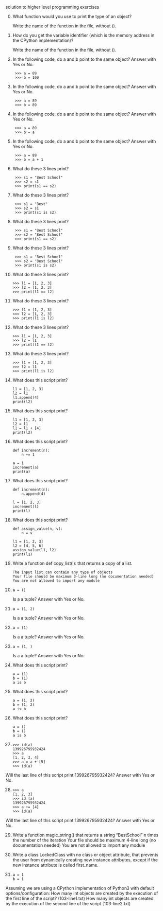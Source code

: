 solution to higher level programming exercises

0. What function would you use to print the type of an object?

    Write the name of the function in the file, without ().

1. How do you get the variable identifier (which is the memory address in the CPython implementation)?

    Write the name of the function in the file, without ().

2. In the following code, do a and b point to the same object? Answer with Yes or No.

        >>> a = 89
        >>> b = 100

3. In the following code, do a and b point to the same object? Answer with Yes or No.

        >>> a = 89
        >>> b = 89

4. In the following code, do a and b point to the same object? Answer with Yes or No.

        >>> a = 89
        >>> b = a

5. In the following code, do a and b point to the same object? Answer with Yes or No.

        >>> a = 89
        >>> b = a + 1

6. What do these 3 lines print?

        >>> s1 = "Best School"
        >>> s2 = s1
        >>> print(s1 == s2)

7. What do these 3 lines print?

        >>> s1 = "Best"
        >>> s2 = s1
        >>> print(s1 is s2)

8. What do these 3 lines print?

        >>> s1 = "Best School"
        >>> s2 = "Best School"
        >>> print(s1 == s2)

9. What do these 3 lines print?

        >>> s1 = "Best School"
        >>> s2 = "Best School"
        >>> print(s1 is s2)

10. What do these 3 lines print?

        >>> l1 = [1, 2, 3]
        >>> l2 = [1, 2, 3] 
        >>> print(l1 == l2)

11. What do these 3 lines print?

        >>> l1 = [1, 2, 3]
        >>> l2 = [1, 2, 3] 
        >>> print(l1 is l2)

12. What do these 3 lines print?

        >>> l1 = [1, 2, 3]
        >>> l2 = l1
        >>> print(l1 == l2)

13. What do these 3 lines print?

        >>> l1 = [1, 2, 3]
        >>> l2 = l1
        >>> print(l1 is l2)

14. What does this script print?

        l1 = [1, 2, 3]
        l2 = l1
        l1.append(4)
        print(l2)

15. What does this script print?

        l1 = [1, 2, 3]
        l2 = l1
        l1 = l1 + [4]
        print(l2)

16. What does this script print?

        def increment(n):
            n += 1

        a = 1
        increment(a)
        print(a)

17. What does this script print?

        def increment(n):
            n.append(4)

        l = [1, 2, 3]
        increment(l)
        print(l)

18. What does this script print?

        def assign_value(n, v):
            n = v

        l1 = [1, 2, 3]
        l2 = [4, 5, 6]
        assign_value(l1, l2)
        print(l1)

19. Write a function def copy_list(l): that returns a copy of a list.

        The input list can contain any type of objects
        Your file should be maximum 3-line long (no documentation needed)
        You are not allowed to import any module

20.     a = ()
    Is a a tuple? Answer with Yes or No.

21.     a = (1, 2)
    Is a a tuple? Answer with Yes or No.

22.     a = (1)
    Is a a tuple? Answer with Yes or No. 

23.     a = (1, )
    Is a a tuple? Answer with Yes or No.

24. What does this script print?

        a = (1)
        b = (1)
        a is b

25. What does this script print?

        a = (1, 2)
        b = (1, 2)
        a is b

26. What does this script print?

        a = ()
        b = ()
        a is b

27.     >>> id(a)
        139926795932424
        >>> a
        [1, 2, 3, 4]
        >>> a = a + [5]
        >>> id(a)
Will the last line of this script print 139926795932424? Answer with Yes or No.

28.     >>> a
        [1, 2, 3]
        >>> id (a)
        139926795932424
        >>> a += [4]
        >>> id(a)
Will the last line of this script print 139926795932424? Answer with Yes or No.

29. Write a function magic_string() that returns a string “BestSchool” n times the number of the iteration
        Your file should be maximum 4-line long (no documentation needed)
        You are not allowed to import any module

30. Write a class LockedClass with no class or object attribute, that prevents the user from dynamically creating new instance attributes, except if the new instance attribute is called first_name.

31.     a = 1
        b = 1
        
Assuming we are using a CPython implementation of Python3 with default options/configuration:
        How many int objects are created by the execution of the first line of the script? (103-line1.txt)
        How many int objects are created by the execution of the second line of the script (103-line2.txt)

